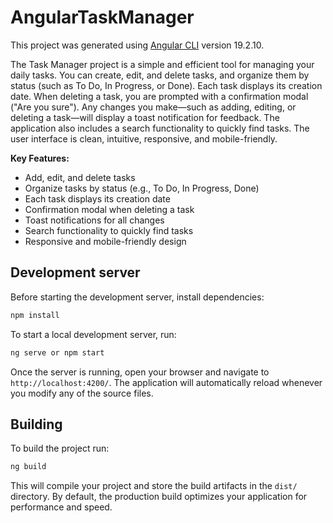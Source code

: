 # AngularTaskManager

This project was generated using [Angular CLI](https://github.com/angular/angular-cli) version 19.2.10.

The Task Manager project is a simple and efficient tool for managing your daily tasks. You can create, edit, and delete tasks, and organize them by status (such as To Do, In Progress, or Done). Each task displays its creation date. When deleting a task, you are prompted with a confirmation modal ("Are you sure"). Any changes you make—such as adding, editing, or deleting a task—will display a toast notification for feedback. The application also includes a search functionality to quickly find tasks. The user interface is clean, intuitive, responsive, and mobile-friendly.

**Key Features:**
- Add, edit, and delete tasks
- Organize tasks by status (e.g., To Do, In Progress, Done)
- Each task displays its creation date
- Confirmation modal when deleting a task
- Toast notifications for all changes
- Search functionality to quickly find tasks
- Responsive and mobile-friendly design

## Development server

Before starting the development server, install dependencies:

```bash
npm install
```

To start a local development server, run:

```bash
ng serve or npm start
```

Once the server is running, open your browser and navigate to `http://localhost:4200/`. The application will automatically reload whenever you modify any of the source files.

## Building

To build the project run:

```bash
ng build
```

This will compile your project and store the build artifacts in the `dist/` directory. By default, the production build optimizes your application for performance and speed.